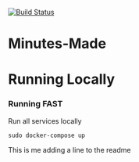 [![Build Status](https://jenkins.minutesmade.com/buildStatus/icon?job=Minutes-Made/master)](https://jenkins.minutesmade.com/job/Minutes-Made/job/master/)

# Minutes-Made

# Running Locally

### Running FAST

Run all services locally

```
sudo docker-compose up
```

This is me adding a line to the readme
